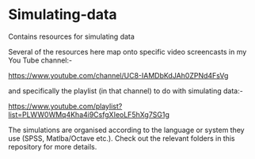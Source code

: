 # Simulating-data
Contains resources for simulating data

Several of the resources here map onto specific video screencasts in my You Tube channel:- 

https://www.youtube.com/channel/UC8-IAMDbKdJAh0ZPNd4FsVg

and specifically the playlist (in that channel) to do with simulating data:-

https://www.youtube.com/playlist?list=PLWW0WMq4Kha4i9CsfgXIeoLF5hXg7SG1g

The simulations are organised according to the language or system they use (SPSS, Matlba/Octave etc.).
Check out the relevant folders in this repository for more details.
